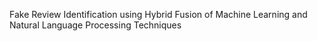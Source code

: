 Fake Review Identification using Hybrid Fusion of Machine Learning and Natural Language Processing Techniques 

